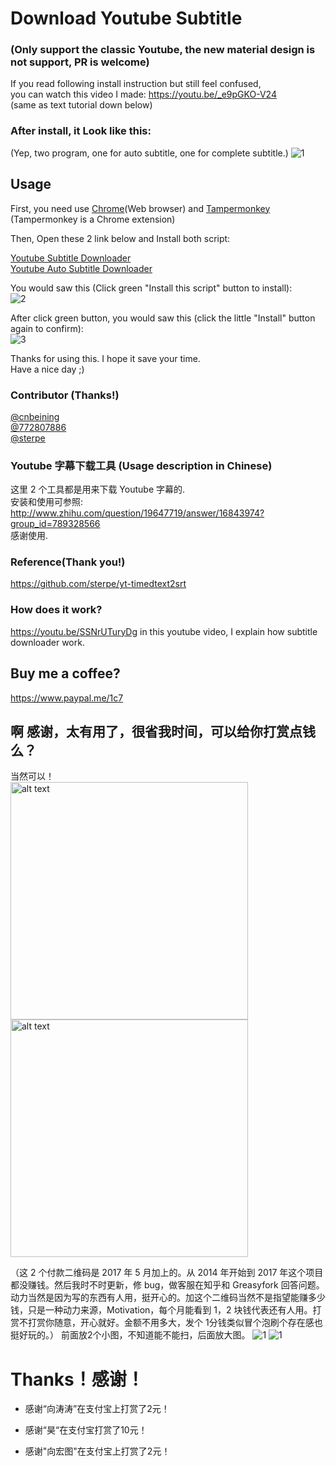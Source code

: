 # Download Youtube Subtitle
### (Only support the classic Youtube, the new material design is not support, PR is welcome)

If you read following install instruction but still feel confused,  
you can watch this video I made: https://youtu.be/_e9pGKO-V24  
(same as text tutorial down below)  

### After install, it Look like this:
(Yep, two program, one for auto subtitle, one for complete subtitle.)
![1](img_for_readme.png)

## Usage
First, you need use [Chrome](https://www.google.com/chrome/browser/)(Web browser) and [Tampermonkey](https://chrome.google.com/webstore/detail/tampermonkey/dhdgffkkebhmkfjojejmpbldmpobfkfo?utm_source=chrome-ntp-icon) (Tampermonkey is a Chrome extension)


Then, Open these 2 link below and Install both script:

[Youtube Subtitle Downloader](https://greasyfork.org/scripts/5368-youtube-subtitle-downloader-v2)<br/>
[Youtube Auto Subtitle Downloader](https://greasyfork.org/scripts/5367-youtube-auto-subtitle-downloader)<br/>

You would saw this (Click green "Install this script" button to install):  
![2](install-1.png)

After click green button, you would saw this (click the little "Install" button again to confirm):  
![3](install.png)

Thanks for using this. I hope it save your time.    
Have a nice day ;)    


### Contributor (Thanks!)
[@cnbeining](https://github.com/cnbeining)    
[@772807886](https://github.com/772807886)   
[@sterpe](https://github.com/sterpe)


### Youtube 字幕下载工具  (Usage description in Chinese)

这里 2 个工具都是用来下载 Youtube 字幕的.  
安装和使用可参照:
http://www.zhihu.com/question/19647719/answer/16843974?group_id=789328566  
感谢使用.

### Reference(Thank you!)  
https://github.com/sterpe/yt-timedtext2srt

### How does it work?
https://youtu.be/SSNrUTuryDg
in this youtube video, I explain how subtitle downloader work.


## Buy me a coffee?
https://www.paypal.me/1c7

## 啊 感谢，太有用了，很省我时间，可以给你打赏点钱么？
当然可以！     
<img src="https://raw.githubusercontent.com/1c7/Youtube-Auto-Subtitle-Download/master/weixin.png" alt="alt text" width="380">
<img src="https://raw.githubusercontent.com/1c7/Youtube-Auto-Subtitle-Download/master/alipay.jpg" alt="alt text" width="380">

（这 2 个付款二维码是 2017 年 5 月加上的。从 2014 年开始到 2017 年这个项目都没赚钱。然后我时不时更新，修 bug，做客服在知乎和 Greasyfork 回答问题。动力当然是因为写的东西有人用，挺开心的。加这个二维码当然不是指望能赚多少钱，只是一种动力来源，Motivation，每个月能看到 1，2 块钱代表还有人用。打赏不打赏你随意，开心就好。金额不用多大，发个 1分钱类似冒个泡刷个存在感也挺好玩的。）
前面放2个小图，不知道能不能扫，后面放大图。
![1](weixin.png)
![1](alipay.jpg)

# Thanks！感谢！
* 感谢“向涛涛”在支付宝上打赏了2元！

* 感谢“昊“在支付宝打赏了10元！

* 感谢"向宏图"在支付宝上打赏了2元！

